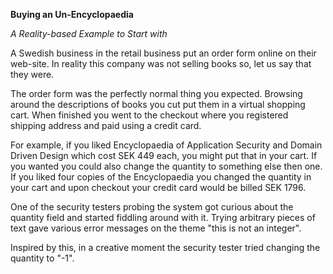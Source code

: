 __Buying an Un-Encyclopaedia__

_A Reality-based Example to Start with_

A Swedish business in the retail business put an order form online on their web-site. In reality this company was not selling books so, let us say that they were.

The order form was the perfectly normal thing you expected. Browsing around the descriptions of books you cut put them in a virtual shopping cart. When finished you went to the checkout where you registered shipping address and paid using a credit card. 

For example, if you liked Encyclopaedia of Application Security and Domain Driven Design which cost SEK 449 each, you might put that in your cart. If you wanted you could also change the quantity to something else then one. If you liked four copies of the Encyclopaedia you changed the quantity in your cart and upon checkout your credit card would be billed SEK 1796.

One of the security testers probing the system got curious about the quantity field and started fiddling around with it. Trying arbitrary pieces of text gave various error messages on the theme "this is not an integer".

Inspired by this, in a creative moment the security tester tried changing the quantity to "-1".


 



